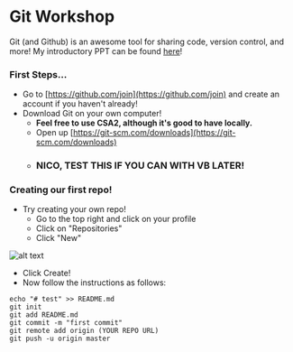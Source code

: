 # Git Workshop

Git (and Github) is an awesome tool for sharing code, version control, and more! My introductory PPT can be found [here](https://docs.google.com/presentation/d/1bdbfgdTUaujerdea-bOfAAjcd3w2efjPhtVHEAWuZME/edit?usp=sharing)!

### First Steps...

- Go to [https://github.com/join](https://github.com/join) and create an account if you haven't already!
- Download Git on your own computer!
    - __Feel free to use CSA2, although it's good to have locally.__
    - Open up [https://git-scm.com/downloads](https://git-scm.com/downloads)
    - ### NICO, TEST THIS IF YOU CAN WITH VB LATER!

### Creating our first repo!

- Try creating your own repo!
    - Go to the top right and click on your profile
    - Click on "Repositories"
    - Click "New"


![alt text](http://i.imgur.com/5RWZHX3.png)

- Click Create!
- Now follow the instructions as follows:

```
echo "# test" >> README.md
git init
git add README.md
git commit -m "first commit"
git remote add origin (YOUR REPO URL)
git push -u origin master
```
